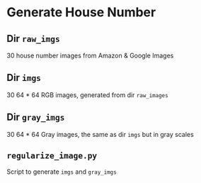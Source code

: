 # Generate House Number

## Dir `raw_imgs`

30 house number images from Amazon & Google Images

## Dir `imgs`

30 64 * 64 RGB images, generated from dir `raw_images`

## Dir `gray_imgs`

30 64 * 64 Gray images, the same as dir `imgs` but in gray scales

## `regularize_image.py`

Script to generate `imgs` and `gray_imgs`